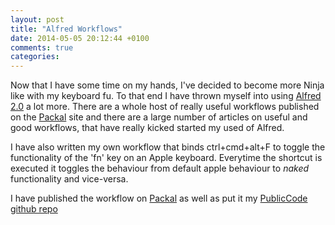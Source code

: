 ```yaml
---
layout: post
title: "Alfred Workflows"
date: 2014-05-05 20:12:44 +0100
comments: true
categories:
---
```


Now that I have some time on my hands, I've decided to become more Ninja like with my keyboard fu. To that end I have thrown myself into using [Alfred 2.0](http://alfredapp.com) a lot more. There are a whole host of really useful workflows published on the [Packal](http://www.packal.org/) site and there are a large number of articles on useful and good workflows, that have really kicked started my used of Alfred.

I have also written my own workflow that binds ctrl+cmd+alt+F to toggle the functionality of the 'fn' key on an Apple keyboard. Everytime the shortcut is executed it toggles the behaviour from default apple behaviour to *naked* functionality and vice-versa.

I have published the workflow on [Packal](http://www.packal.org/workflow/toggle-function-keys) as well as put it my [PublicCode github repo](https://github.com/clokey/PublicCode/tree/master/AlfredWorkflows)
